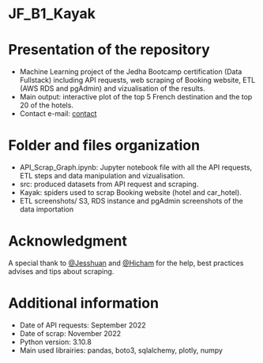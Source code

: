 # JF_B1_Kayak

# Presentation of the repository
- Machine Learning project of the Jedha Bootcamp certification (Data Fullstack) including API requests, web scraping of Booking website, ETL (AWS RDS and pgAdmin) and vizualisation of the results.
- Main output: interactive plot of the top 5 French destination and the top 20 of the hotels.
- Contact e-mail: [contact](noyer.estelle@gmail.com)

# Folder and files organization
- API_Scrap_Graph.ipynb: Jupyter notebook file with all the API requests, ETL steps and data manipulation and vizualisation.
- src: produced datasets from API request and scraping.
- Kayak: spiders used to scrap Booking website (hotel and car_hotel).
- ETL screenshots/ S3, RDS instance and pgAdmin screenshots of the data importation

# Acknowledgment

A special thank to [@Jesshuan](https://github.com/Jesshuan/Jedha-certification/tree/master/Blocn%C2%B06%20-%20Evolution%20and%20predictions%20for%20Swiss%20protection%20forests) and [@Hicham](https://github.com/hicham-mrani) for the help, best practices advises and tips about scraping.


# Additional information
- Date of API requests: September 2022
- Date of scrap: November 2022
- Python version: 3.10.8
- Main used librairies: pandas, boto3, sqlalchemy, plotly, numpy
